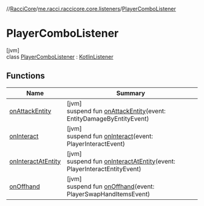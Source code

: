//[RacciCore](../../../index.md)/[me.racci.raccicore.core.listeners](../index.md)/[PlayerComboListener](index.md)

# PlayerComboListener

[jvm]\
class [PlayerComboListener](index.md) : [KotlinListener](../../me.racci.raccicore.api.extensions/-kotlin-listener/index.md)

## Functions

| Name | Summary |
|---|---|
| [onAttackEntity](on-attack-entity.md) | [jvm]<br>suspend fun [onAttackEntity](on-attack-entity.md)(event: EntityDamageByEntityEvent) |
| [onInteract](on-interact.md) | [jvm]<br>suspend fun [onInteract](on-interact.md)(event: PlayerInteractEvent) |
| [onInteractAtEntity](on-interact-at-entity.md) | [jvm]<br>suspend fun [onInteractAtEntity](on-interact-at-entity.md)(event: PlayerInteractEntityEvent) |
| [onOffhand](on-offhand.md) | [jvm]<br>suspend fun [onOffhand](on-offhand.md)(event: PlayerSwapHandItemsEvent) |
